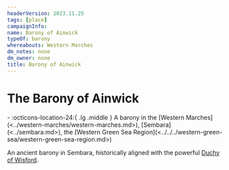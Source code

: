 ```yaml
---
headerVersion: 2023.11.25
tags: [place]
campaignInfo:
name: Barony of Ainwick
typeOf: barony
whereabouts: Western Marches
dm_notes: none
dm_owner: none
title: Barony of Ainwick
---
```

# The Barony of Ainwick
<div class="grid cards ext-narrow-margin ext-one-column" markdown>
-    :octicons-location-24:{ .lg .middle } A barony in the [Western Marches](<../western-marches/western-marches.md>), [Sembara](<../sembara.md>), the [Western Green Sea Region](<../../../western-green-sea/western-green-sea-region.md>)  
</div>


An ancient barony in Sembara, historically aligned with the powerful [Duchy of Wisford](<../heartlands/duchy-of-wisford.md>).